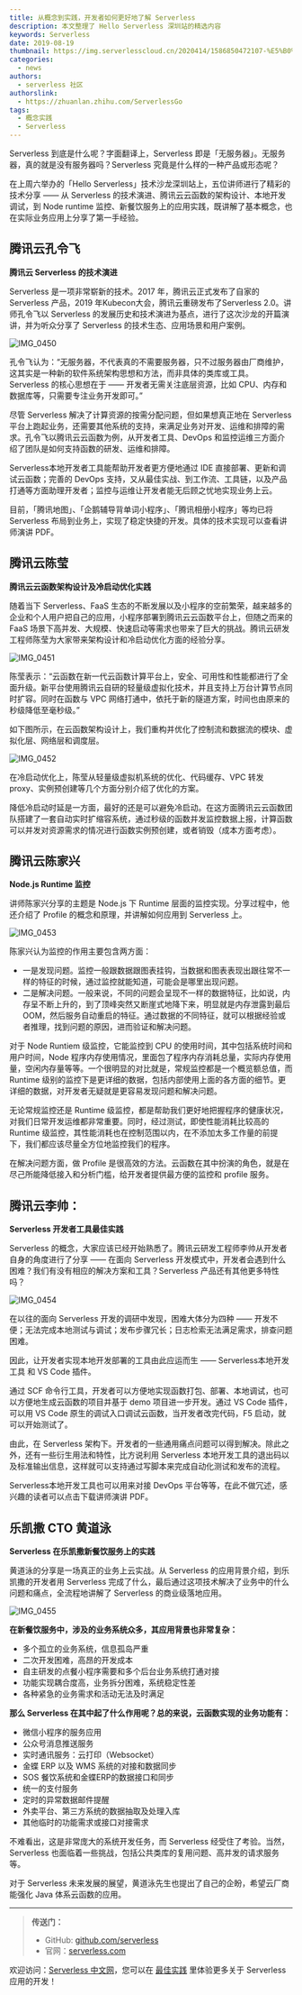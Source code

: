 ```yaml
---
title: 从概念到实践，开发者如何更好地了解 Serverless
description: 本文整理了 Hello Serverless 深圳站的精选内容
keywords: Serverless
date: 2019-08-19
thumbnail: https://img.serverlesscloud.cn/2020414/1586850472107-%E5%B0%81%E9%9D%A2%E5%9B%BE%20%282%29.png
categories:
  - news
authors:
  - serverless 社区
authorslink:
  - https://zhuanlan.zhihu.com/ServerlessGo
tags:
  - 概念实践
  - Serverless
---
```


Serverless 到底是什么呢？字面翻译上，Serverless 即是「无服务器」。无服务器，真的就是没有服务器吗？Serverless 究竟是什么样的一种产品或形态呢？

在上周六举办的「Hello Serverless」技术沙龙深圳站上，五位讲师进行了精彩的技术分享 —— 从 Serverless 的技术演进、腾讯云云函数的架构设计、本地开发调试，到 Node runtime 监控、新餐饮服务上的应用实践，既讲解了基本概念，也在实际业务应用上分享了第一手经验。

## 腾讯云孔令飞

**腾讯云 Serverless 的技术演进**

Serverless 是一项非常崭新的技术。2017 年，腾讯云正式发布了自家的 Serverless 产品，2019 年Kubecon大会，腾讯云重磅发布了Serverless 2.0。讲师孔令飞以 Serverless 的发展历史和技术演进为基点，进行了这次沙龙的开篇演讲，并为听众分享了 Serverless 的技术生态、应用场景和用户案例。

![IMG_0450](https://img.serverlesscloud.cn/tmp/IMG_0450.JPG)

孔令飞认为：“无服务器，不代表真的不需要服务器，只不过服务器由厂商维护，这其实是一种新的软件系统架构思想和方法，而非具体的类库或工具。Serverless 的核心思想在于 —— 开发者无需关注底层资源，比如 CPU、内存和数据库等，只需要专注业务开发即可。”

尽管 Serverless 解决了计算资源的按需分配问题，但如果想真正地在 Serverless 平台上跑起业务，还需要其他系统的支持，来满足业务对开发、运维和排障的需求。孔令飞以腾讯云云函数为例，从开发者工具、DevOps 和监控运维三方面介绍了团队是如何支持函数的研发、运维和排障。

Serverless本地开发者工具能帮助开发者更方便地通过 IDE 直接部署、更新和调试云函数；完善的 DevOps 支持，又从最佳实战、到工作流、工具链，以及产品打通等方面助理开发者；监控与运维让开发者能无后顾之忧地实现业务上云。

目前，「腾讯地图」、「企鹅辅导背单词小程序」、「腾讯相册小程序」等均已将 Serverless 布局到业务上，实现了稳定快捷的开发。具体的技术实现可以查看讲师演讲 PDF。

## 腾讯云陈莹

**腾讯云云函数架构设计及冷启动优化实践**

随着当下 Serverless、FaaS 生态的不断发展以及小程序的空前繁荣，越来越多的企业和个人用户把自己的应用，小程序部署到腾讯云云函数平台上，但随之而来的 FaaS 场景下高并发、大规模、快速启动等需求也带来了巨大的挑战。腾讯云研发工程师陈莹为大家带来架构设计和冷启动优化方面的经验分享。

![IMG_0451](https://img.serverlesscloud.cn/tmp/IMG_0451.JPG)

陈莹表示：“云函数在新一代云函数计算平台上，安全、可用性和性能都进行了全面升级。新平台使用腾讯云自研的轻量级虚拟化技术，并且支持上万台计算节点同时扩容。同时在函数与 VPC 网络打通中，依托于新的隧道方案，时间也由原来的秒级降低至毫秒级。”

如下图所示，在云函数架构设计上，我们重构并优化了控制流和数据流的模块、虚拟化层、网络层和调度层。

![IMG_0452](https://img.serverlesscloud.cn/tmp/IMG_0452.JPG)

在冷启动优化上，陈莹从轻量级虚拟机系统的优化、代码缓存、VPC 转发 proxy、实例预创建等几个方面分别介绍了优化的方案。

降低冷启动时延是一方面，最好的还是可以避免冷启动。在这方面腾讯云云函数团队搭建了一套自动实时扩缩容系统，通过秒级的函数并发监控数据上报，计算函数可以并发对资源需求的情况进行函数实例预创建，或者销毁（成本方面考虑）。

## 腾讯云陈家兴

**Node.js Runtime 监控**

讲师陈家兴分享的主题是 Node.js 下 Runtime 层面的监控实现。分享过程中，他还介绍了 Profile 的概念和原理，并讲解如何应用到 Serverless 上。

![IMG_0453](https://img.serverlesscloud.cn/tmp/IMG_0453.JPG)

陈家兴认为监控的作用主要包含两方面：

- 一是发现问题。监控一般跟数据跟图表挂钩，当数据和图表表现出跟往常不一样的特征的时候，通过监控就能知道，可能会是哪里出现问题。
- 二是解决问题。一般来说，不同的问题会呈现不一样的数据特征，比如说，内存呈不断上升的，到了顶峰突然又断崖式地降下来，明显就是内存泄露到最后 OOM，然后服务自动重启的特征。通过数据的不同特征，就可以根据经验或者推理，找到问题的原因，进而验证和解决问题。

对于 Node Runtiem 级监控，它能监控到 CPU 的使用时间，其中包括系统时间和用户时间，Node 程序内存使用情况，里面包了程序内存消耗总量，实际内存使用量，空闲内存量等等。一个很明显的对比就是，常规监控都是一个概览额总值，而 Runtime 级别的监控下是更详细的数据，包括内部使用上面的各方面的细节。更详细的数据，对开发者无疑就是更容易发现问题和解决问题。

无论常规监控还是 Runtime 级监控，都是帮助我们更好地把握程序的健康状况，对我们日常开发运维都非常重要。同时，经过测试，即使性能消耗比较高的 Runtime 级监控，其性能消耗也在控制范围以内，在不添加太多工作量的前提下，我们都应该尽量全方位地监控我们的程序。

在解决问题方面，做 Profile 是很高效的方法。云函数在其中扮演的角色，就是在尽己所能降低接入和分析门槛，给开发者提供最方便的监控和 profile 服务。

## 腾讯云李帅：

**Serverless 开发者工具最佳实践**

Serverless 的概念，大家应该已经开始熟悉了。腾讯云研发工程师李帅从开发者自身的角度进行了分享 —— 在面向 Serverless 开发模式中，开发者会遇到什么困难？我们有没有相应的解决方案和工具？Serverless 产品还有其他更多特性吗？

![IMG_0454](https://img.serverlesscloud.cn/tmp/IMG_0454.JPG)

在以往的面向 Serverless 开发的调研中发现，困难大体分为四种 —— 开发不便；无法完成本地测试与调试；发布步骤冗长；日志检索无法满足需求，排查问题困难。

因此，让开发者实现本地开发部署的工具由此应运而生 —— Serverless本地开发工具 和 VS Code 插件。

通过 SCF 命令行工具，开发者可以方便地实现函数打包、部署、本地调试，也可以方便地生成云函数的项目并基于 demo 项目进一步开发。通过 VS Code 插件，可以用 VS Code 原生的调试入口调试云函数，当开发者改完代码，F5 启动，就可以开始测试了。

由此，在 Serverless 架构下。开发者的一些通用痛点问题可以得到解决。除此之外，还有一些衍生用法和特性，比方说利用 Serverless 本地开发工具的退出码以及标准输出信息，这样就可以支持通过写脚本来完成自动化测试和发布的流程。

Serverless本地开发工具也可以用来对接 DevOps 平台等等，在此不做冗述，感兴趣的读者可以点击下载讲师演讲 PDF。   

## 乐凯撒 CTO 黄道泳

**Serverless 在乐凯撒新餐饮服务上的实践**

黄道泳的分享是一场真正的业务上云实战。从 Serverless 的应用背景介绍，到乐凯撒的开发者用 Serverless 完成了什么，最后通过这项技术解决了业务中的什么问题和痛点，全流程地讲解了 Serverless 的商业级落地应用。

![IMG_0455](https://img.serverlesscloud.cn/tmp/IMG_0455.JPG)

**在新餐饮服务中，涉及的业务系统众多，其应用背景也非常复杂：**

- 多个孤立的业务系统，信息孤岛严重
- 二次开发困难，高昂的开发成本
- 自主研发的点餐小程序需要和多个后台业务系统打通对接
- 功能实现耦合度高，业务拆分困难，系统稳定性差
- 各种紧急的业务需求和活动无法及时满足

**那么 Serverless 在其中起了什么作用呢？总的来说，云函数实现的业务功能有：**

- 微信小程序的服务应用
- 公众号消息推送服务
- 实时通讯服务：云打印（Websocket）
- 金蝶 ERP 以及 WMS 系统的对接和数据同步
- SOS 餐饮系统和金蝶ERP的数据接口和同步
- 统一的支付服务
- 定时的异常数据邮件提醒
- 外卖平台、第三方系统的数据抽取及处理入库
- 其他临时的功能需求或接口对接需求

不难看出，这是非常庞大的系统开发任务，而 Serverless 经受住了考验。当然，Serverless 也面临着一些挑战，包括公共类库的复用问题、高并发的请求服务等。

对于 Serverless 未来发展的展望，黄道泳先生也提出了自己的企盼，希望云厂商能强化 Java 体系云函数的应用。

---

> **传送门：**
>
> - GitHub: [github.com/serverless](https://github.com/serverless/serverless/blob/master/README_CN.md) 
> - 官网：[serverless.com](https://serverless.com/)

欢迎访问：[Serverless 中文网](https://serverlesscloud.cn/)，您可以在 [最佳实践](https://serverlesscloud.cn/best-practice) 里体验更多关于 Serverless 应用的开发！
